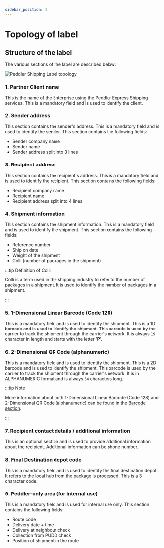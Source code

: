 ```yaml
---
sidebar_position: 2
---
```


# Topology of label

## Structure of the label

The various sections of the label are described below:

![Peddler Shipping Label topology](/img/peddler-shipping-label-topology.png)

### 1. Partner Client name

This is the name of the Enterprise using the Peddler Express Shipping services. This is a mandatory field and is used to identify the client.

### 2. Sender address

This section contains the sender's address. This is a mandatory field and is used to identify the sender. This section contains the following fields:

- Sender company name
- Sender name
- Sender address split into 3 lines

### 3. Recipient address

This section contains the recipient's address. This is a mandatory field and is used to identify the recipient. This section contains the following fields:

- Recipient company name
- Recipient name
- Recipient address split into 4 lines

### 4. Shipment information

This section contains the shipment information. This is a mandatory field and is used to identify the shipment. This section contains the following fields:

- Reference number
- Ship on date
- Weight of the shipment
- Colli (number of packages in the shipment)

:::tip Definition of Colli

Colli is a term used in the shipping industry to refer to the number of packages in a shipment. It is used to identify the number of packages in a shipment.

:::

### 5. 1-Dimensional Linear Barcode (Code 128)

This is a mandatory field and is used to identify the shipment. This is a 1D barcode and is used to identify the shipment. This barcode is used by the carrier to track the shipment through the carrier's network. It is always ``19`` character in length and starts with the letter '**P**'.

### 6. 2-Dimensional QR Code (alphanumeric)

This is a mandatory field and is used to identify the shipment. This is a 2D barcode and is used to identify the shipment. This barcode is used by the carrier to track the shipment through the carrier's network. It is in ALPHANUMERIC format and is always ``54`` characters long.

:::tip Note

More information about both 1-Dimensional Linear Barcode (Code 128) and 2-Dimensional QR Code (alphanumeric) can be found in the [Barcode section](/carrier-docs/Shipping%20Label%20specs/barcode).

:::

### 7. Recipient contact details / additional information

This is an optional section and is used to provide additional information about the recipient. Additional information can be phone number.

### 8. Final Destination depot code

This is a mandatory field and is used to identify the final destination depot. It refers to the local hub from the package is processed. This is a 3 character code.

### 9. Peddler-only area (for internal use)

This is a mandatory field and is used for internal use only. This section contains the following fields:

- Route code
- Delivery date + time
- Delivery at neighbour check
- Collection from PUDO check
- Position of shipment in the route